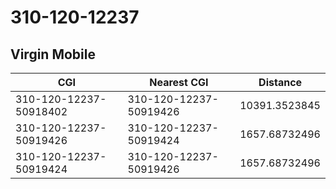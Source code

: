 # 310-120-12237
## Virgin Mobile


| CGI | Nearest CGI | Distance |
|-----|-------------|----------|
| 310-120-12237-50918402 | 310-120-12237-50919426 | 10391.3523845 |
| 310-120-12237-50919426 | 310-120-12237-50919424 | 1657.68732496 |
| 310-120-12237-50919424 | 310-120-12237-50919426 | 1657.68732496 |
